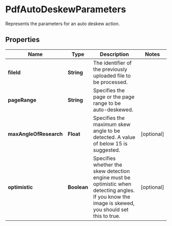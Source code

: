 

# PdfAutoDeskewParameters

Represents the parameters for an auto deskew action.
## Properties

Name | Type | Description | Notes
------------ | ------------- | ------------- | -------------
**fileId** | **String** | The identifier of the previously uploaded file to be processed. | 
**pageRange** | **String** | Specifies the page or the page range to be auto-deskewed. | 
**maxAngleOfResearch** | **Float** | Specifies the maximum skew angle to be detected. A value of below 15 is suggested. |  [optional]
**optimistic** | **Boolean** | Specifies whether the skew detection engine must be optimistic when detecting angles.  If you know the image is skewed, you should set this to true. |  [optional]



